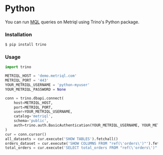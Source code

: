 # Python

You can run [MQL](/query/mql) queries on Metriql using Trino's Python package. 

### Installation

```bash
$ pip install trino
```

### Usage

```python
import trino

METRIQL_HOST = 'demo.metriql.com'
METRIQL_PORT = '443'
YOUR_METRIQL_USERNAME = 'python-myuser'
YOUR_METRIQL_PASSWORD = None

conn = trino.dbapi.connect(
    host=METRIQL_HOST,
    port=METRIQL_PORT,
    user=YOUR_METRIQL_USERNAME,
    catalog='metriql',
    schema='public',
    auth=trino.auth.BasicAuthentication(YOUR_METRIQL_USERNAME, YOUR_METRIQL_PASSWORD),
)
cur = conn.cursor()
all_datasets = cur.execute('SHOW TABLES').fetchall()
orders_dataset = cur.execute('SHOW COLUMNS FROM "ref(\'orders\')"').fetchall()
total_orders = cur.execute('SELECT total_orders FROM "ref(\'orders\')"').fetchall()
```